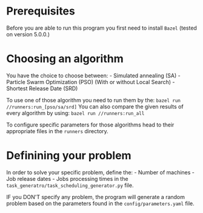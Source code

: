 # Prerequisites
Before you are able to run this program you first need to install `Bazel` (tested on version 5.0.0.)

# Choosing an algorithm
You have the choice to choose between:
    - Simulated annealing (SA)
    - Particle Swarm Optimization (PSO) (With or without Local Search)
    - Shortest Release Date (SRD)

To use one of those algorithm you need to run them by the: `bazel run //runners:run_[pso/sa/srd]`
You can also compare the given results of every algorithm by using: `bazel run //runners:run_all`

To configure specific parameters for those algorithms head to their appropriate files in the `runners` directory.

# Definining your problem
In order to solve your specific problem, define the:
    - Number of machines
    - Job release dates
    - Jobs processing times
in the `task_generatro/task_scheduling_generator.py` file.

IF you DON'T specify any problem, the program will generate a random problem based on the parameters found in the `config/parameters.yaml` file.

